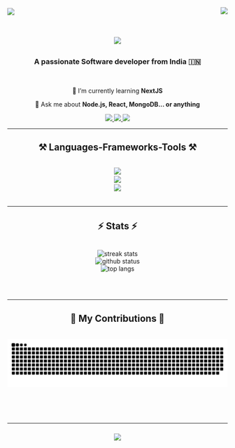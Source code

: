 <img align="center" src="https://firebasestorage.googleapis.com/v0/b/pictures-3e80f.appspot.com/o/GitHub%2FGithub%20Homepage%201.gif?alt=media&token=b2d04519-931b-4ddb-9a0b-7ab739726afa"/>

<img align="right" src="https://visitor-badge.laobi.icu/badge?page_id=Rahmaaaan.rahmaaaan" />

<h1 align="center">
    <img src="https://readme-typing-svg.herokuapp.com/?font=Righteous&size=35&center=true&vCenter=true&width=500&height=70&duration=4000&lines=Hi+There+!+👋;+I'm+Aqueel+ur+Rahman+Khan🚀.;" />
</h1>

<h3 align="center">A passionate Software developer from India 🇮🇳</h3>

<br/>

<div align="center">
 
 🌱 I’m currently learning **NextJS**

💬 Ask me about **Node.js, React, MongoDB... or anything**

 </div>
 
<div align="center"> 
  <a href="mailto:therahman14@gmail.com">
    <img src="https://img.shields.io/badge/Gmail-333333?style=for-the-badge&logo=gmail&logoColor=red" />
  </a>
  <a href="https://linkedin.com/in/therahman" target="_blank">
    <img src="https://img.shields.io/badge/LinkedIn-0077B5?style=for-the-badge&logo=linkedin&logoColor=white" target="_blank" />
  </a>
  <a href="https://portfolio-nine-silk-97.vercel.app/" target="_blank">
     <img src="https://img.shields.io/badge/Portfolio-FF5722?style=for-the-badge&logo=todoist&logoColor=white" target="_blank" /> 
  </a>
</div>

 <hr/>
 
<h2 align="center">⚒️ Languages-Frameworks-Tools ⚒️</h2>
<br/>
<div align="center">
  <img src="https://skillicons.dev/icons?i=cpp,java,python"/><br>
    <img src="https://skillicons.dev/icons?i=html,css,bootstrap,materialui,js,jquery,react,nodejs,express,django,mongodb,postgres"/><br>
    <img src="https://skillicons.dev/icons?i=vscode,vite,vercel,git,github" /><br>
</div>
<br/>

<hr/>

<h2 align="center">⚡ Stats ⚡</h2>
<br>
<div align=center>
  <img width=400 src="https://streak-stats.demolab.com/?user=rahmaaaan&theme=react" alt="streak stats"/>
  <br/>
  <img width=400 src="https://github-readme-stats.vercel.app/api?username=rahmaaaan&show_icons=true&theme=react" alt="github status" />
  <br/>
  <img width=400 src="https://github-readme-stats.vercel.app/api/top-langs/?username=rahmaaaan&layout=compact&theme=react" alt="top langs" />
</div>

<br/><br/>

<hr/>

<div align="center">
  <h2>🐍 My Contributions 🐍</h2>
  <br>
  <img alt="snake eating my contributions" src="https://raw.githubusercontent.com/Rahmaaaan/Rahmaaaan/output/github-contribution-grid-snake.svg" />
  
  <br/><br/><br/>
</div>

<hr/>

<h3 align="center">
    <img src="https://readme-typing-svg.herokuapp.com/?font=Righteous&size=25&center=true&vCenter=true&width=500&height=70&duration=4000&lines=Thanks+for+visiting!+✌️;+Shoot+me+a+message+on+Linkedin!;I'm+always+down+to+collab+:)">
</h3>

<br/>
